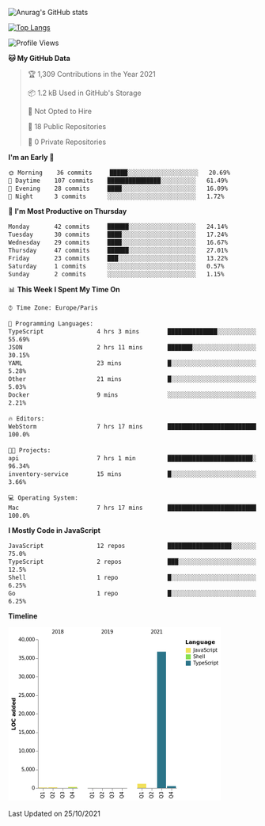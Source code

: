 ![Anurag's GitHub stats](https://github-readme-stats.vercel.app/api?username=sufiane&theme=dark&show_icons=true&count_private=true)


[![Top Langs](https://github-readme-stats.vercel.app/api/top-langs/?username=sufiane&layout=compact)](https://github.com/anuraghazra/github-readme-stats)

<!--START_SECTION:waka-->
![Profile Views](http://img.shields.io/badge/Profile%20Views-1-blue)

**🐱 My GitHub Data** 

> 🏆 1,309 Contributions in the Year 2021
 > 
> 📦 1.2 kB Used in GitHub's Storage 
 > 
> 🚫 Not Opted to Hire
 > 
> 📜 18 Public Repositories 
 > 
> 🔑 0 Private Repositories  
 > 
**I'm an Early 🐤** 

```text
🌞 Morning    36 commits     █████░░░░░░░░░░░░░░░░░░░░   20.69% 
🌆 Daytime    107 commits    ███████████████░░░░░░░░░░   61.49% 
🌃 Evening    28 commits     ████░░░░░░░░░░░░░░░░░░░░░   16.09% 
🌙 Night      3 commits      ░░░░░░░░░░░░░░░░░░░░░░░░░   1.72%

```
📅 **I'm Most Productive on Thursday** 

```text
Monday       42 commits     ██████░░░░░░░░░░░░░░░░░░░   24.14% 
Tuesday      30 commits     ████░░░░░░░░░░░░░░░░░░░░░   17.24% 
Wednesday    29 commits     ████░░░░░░░░░░░░░░░░░░░░░   16.67% 
Thursday     47 commits     ██████░░░░░░░░░░░░░░░░░░░   27.01% 
Friday       23 commits     ███░░░░░░░░░░░░░░░░░░░░░░   13.22% 
Saturday     1 commits      ░░░░░░░░░░░░░░░░░░░░░░░░░   0.57% 
Sunday       2 commits      ░░░░░░░░░░░░░░░░░░░░░░░░░   1.15%

```


📊 **This Week I Spent My Time On** 

```text
⌚︎ Time Zone: Europe/Paris

💬 Programming Languages: 
TypeScript               4 hrs 3 mins        ██████████████░░░░░░░░░░░   55.69% 
JSON                     2 hrs 11 mins       ███████░░░░░░░░░░░░░░░░░░   30.15% 
YAML                     23 mins             █░░░░░░░░░░░░░░░░░░░░░░░░   5.28% 
Other                    21 mins             █░░░░░░░░░░░░░░░░░░░░░░░░   5.03% 
Docker                   9 mins              ░░░░░░░░░░░░░░░░░░░░░░░░░   2.21%

🔥 Editors: 
WebStorm                 7 hrs 17 mins       █████████████████████████   100.0%

🐱‍💻 Projects: 
api                      7 hrs 1 min         ████████████████████████░   96.34% 
inventory-service        15 mins             █░░░░░░░░░░░░░░░░░░░░░░░░   3.66%

💻 Operating System: 
Mac                      7 hrs 17 mins       █████████████████████████   100.0%

```

**I Mostly Code in JavaScript** 

```text
JavaScript               12 repos            ██████████████████░░░░░░░   75.0% 
TypeScript               2 repos             ███░░░░░░░░░░░░░░░░░░░░░░   12.5% 
Shell                    1 repo              █░░░░░░░░░░░░░░░░░░░░░░░░   6.25% 
Go                       1 repo              █░░░░░░░░░░░░░░░░░░░░░░░░   6.25%

```


**Timeline**

![Chart not found](https://raw.githubusercontent.com/Sufiane/Sufiane/main/charts/bar_graph.png) 


 Last Updated on 25/10/2021
<!--END_SECTION:waka-->


<!--
**Sufiane/sufiane** is a ✨ _special_ ✨ repository because its `README.md` (this file) appears on your GitHub profile.

Here are some ideas to get you started:

- 🔭 I’m currently working on ...
- 🌱 I’m currently learning ...
- 👯 I’m looking to collaborate on ...
- 🤔 I’m looking for help with ...
- 💬 Ask me about ...
- 📫 How to reach me: ...
- 😄 Pronouns: ...
- ⚡ Fun fact: ...
-->
